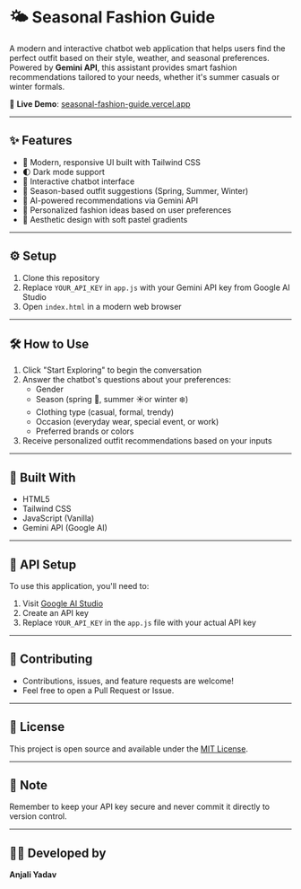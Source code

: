 # 🌤️ Seasonal Fashion Guide 

A modern and interactive chatbot web application that helps users find the perfect outfit based on their style, weather, and seasonal preferences. Powered by **Gemini API**, this assistant provides smart fashion recommendations tailored to your needs, whether it's summer casuals or winter formals.  

🔗 **Live Demo**: [seasonal-fashion-guide.vercel.app](https://seasonal-fashion-guide.vercel.app)

---

## ✨ Features

- 🎨 Modern, responsive UI built with Tailwind CSS
- 🌓 Dark mode support
- 💬 Interactive chatbot interface
- 🌸 Season-based outfit suggestions (Spring, Summer, Winter)
- 🤖 AI-powered recommendations via Gemini API
- 👕 Personalized fashion ideas based on user preferences
- 🎨 Aesthetic design with soft pastel gradients

---

## ⚙️ Setup

1. Clone this repository
2. Replace `YOUR_API_KEY` in `app.js` with your Gemini API key from Google AI Studio
3. Open `index.html` in a modern web browser

---

## 🛠️ How to Use

1. Click "Start Exploring" to begin the conversation
2. Answer the chatbot's questions about your preferences:
   - Gender
   - Season (spring 🌸, summer ☀️or winter ❄️)
   - Clothing type (casual, formal, trendy)
   - Occasion (everyday wear, special event, or work)
   - Preferred brands or colors
4. Receive personalized outfit recommendations based on your inputs

---

## 🧰 Built With

- HTML5
- Tailwind CSS
- JavaScript (Vanilla)
- Gemini API (Google AI)

---

## 🔐 API Setup

To use this application, you'll need to:
1. Visit [Google AI Studio](https://makersuite.google.com/app/apikey)
2. Create an API key
3. Replace `YOUR_API_KEY` in the `app.js` file with your actual API key

---

## 🤝 Contributing

- Contributions, issues, and feature requests are welcome!
- Feel free to open a Pull Request or Issue.

---

## 📄 License

This project is open source and available under the [MIT License](LICENSE).

---

## 📝 Note

Remember to keep your API key secure and never commit it directly to version control.

---

## 👩‍💻 Developed by
**Anjali Yadav**





